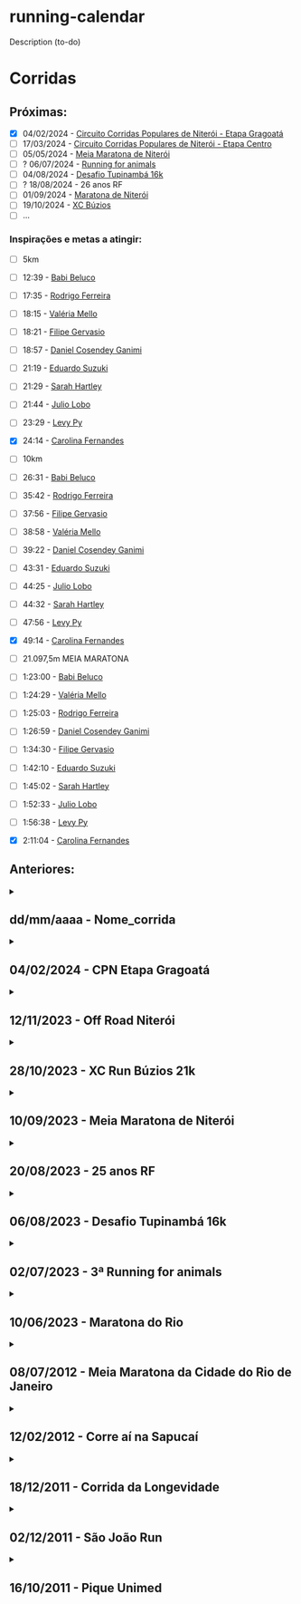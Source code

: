 # running-calendar

<!--
     Seguindo: https://docs.github.com/en/get-started/quickstart/github-flow
     Fazendo nova branch e adicionando as alterações
         git pull
         git checkout -b nova-branch
         git add -A
         git commit -m "Corrigidos erros de digitação na documentação"
         git status
         git push --set-upstream origin nova-branch
         Abrir o pull request

     Fazendo update em atualização
         git pull
         git push
         git add -A
         git commit -m "Corrigidos erros de digitação na documentação"
         git push
-->

Description (to-do)

# Corridas
## Próximas:

 - [x] 04/02/2024 - [Circuito Corridas Populares de Niterói - Etapa Gragoatá](https://circuitocpn.com.br/)
 - [ ] 17/03/2024 - [Circuito Corridas Populares de Niterói - Etapa Centro](https://circuitocpn.com.br/)
 - [ ] 05/05/2024 - [Meia Maratona de Niterói](https://www.meiamaratonadeniteroi.com.br)
 - [ ] ? 06/07/2024 - [Running for animals](https://mercyforanimals.org.br/running-for-animals/)
 - [ ] 04/08/2024 - [Desafio Tupinambá 16k](https://www.nit2sports.com.br/event/desafiotupinamba/)
 - [ ] ? 18/08/2024 - 26 anos RF
 - [ ] 01/09/2024 - [Maratona de Niterói](https://maratonadeniteroi.com.br/)
 - [ ] 19/10/2024 - [XC Búzios](https://www.xcrun.com.br)
 - [ ] ...

[//]: # ( 02/06/2024 - Maratona do Rio-https://maratonadorio.com.br/ )
[//]: # ( 18/08/2024 - A Muralha Up and Down Marathon – Percurso UP-https://www.amuralha.com.br/ )
[//]: # ( teste )
[//]: # ( * )

### Inspirações e metas a atingir:

 - [ ] 5km
 - [ ] 12:39 - [Babi Beluco](https://www.strava.com/athletes/10194365)
 - [ ] 17:35 - [Rodrigo Ferreira](https://www.strava.com/athletes/2274221)
 - [ ] 18:15 - [Valéria Mello](https://www.strava.com/athletes/72144448)
 - [ ] 18:21 - [Filipe Gervasio](https://www.strava.com/athletes/14341590)
 - [ ] 18:57 - [Daniel Cosendey Ganimi](https://www.strava.com/athletes/46487569)
 - [ ] 21:19 - [Eduardo Suzuki](https://www.strava.com/athletes/4310617)
 - [ ] 21:29 - [Sarah Hartley](https://www.strava.com/athletes/30182153)
 - [ ] 21:44 - [Julio Lobo](https://www.strava.com/athletes/1839208)
 - [ ] 23:29 - [Levy Py](https://www.strava.com/athletes/15243537)
 - [x] 24:14 - [Carolina Fernandes](https://www.strava.com/athletes/117430251)

 - [ ] 10km
 - [ ] 26:31 - [Babi Beluco](https://www.strava.com/athletes/10194365)
 - [ ] 35:42 - [Rodrigo Ferreira](https://www.strava.com/athletes/2274221)
 - [ ] 37:56 - [Filipe Gervasio](https://www.strava.com/athletes/14341590)
 - [ ] 38:58 - [Valéria Mello](https://www.strava.com/athletes/72144448)
 - [ ] 39:22 - [Daniel Cosendey Ganimi](https://www.strava.com/athletes/46487569)
 - [ ] 43:31 - [Eduardo Suzuki](https://www.strava.com/athletes/4310617)
 - [ ] 44:25 - [Julio Lobo](https://www.strava.com/athletes/1839208)
 - [ ] 44:32 - [Sarah Hartley](https://www.strava.com/athletes/30182153)
 - [ ] 47:56 - [Levy Py](https://www.strava.com/athletes/15243537)
 - [x] 49:14 - [Carolina Fernandes](https://www.strava.com/athletes/117430251)

 - [ ] 21.097,5m MEIA MARATONA
 - [ ] 1:23:00 - [Babi Beluco](https://www.strava.com/athletes/10194365)
 - [ ] 1:24:29 - [Valéria Mello](https://www.strava.com/athletes/72144448)
 - [ ] 1:25:03 - [Rodrigo Ferreira](https://www.strava.com/athletes/2274221)
 - [ ] 1:26:59 - [Daniel Cosendey Ganimi](https://www.strava.com/athletes/46487569)
 - [ ] 1:34:30 - [Filipe Gervasio](https://www.strava.com/athletes/14341590)
 - [ ] 1:42:10 - [Eduardo Suzuki](https://www.strava.com/athletes/4310617)
 - [ ] 1:45:02 - [Sarah Hartley](https://www.strava.com/athletes/30182153)
 - [ ] 1:52:33 - [Julio Lobo](https://www.strava.com/athletes/1839208)
 - [ ] 1:56:38 - [Levy Py](https://www.strava.com/athletes/15243537)
 - [x] 2:11:04 - [Carolina Fernandes](https://www.strava.com/athletes/117430251)

## Anteriores:

<details>
  <summary>
    <h2>
      dd/mm/aaaa - Nome_corrida
    </h2>
  </summary>
  
  - Data: 
  - Distância: 
  - Tempo:
     * Bruto: 
     * Líquido: 
     * Ritmo por Km: 
  - Colocação:
     * Geral: 
     * Por Categoria: 
     * Categoria: 
  - Número de peito: 
  - Equipe: 
  - Strava: 

  ### Marcas
  PB / WR / OR
</details>

<details>
  <summary>
    <h2>
      04/02/2024 - CPN Etapa Gragoatá
    </h2>
  </summary>
  
  - Data: 04/02/2024
  - Distância: 10 Km
  - Tempo:
     * Bruto: 00:47:10
     * Líquido: 00:47:08
     * Ritmo por Km: 04:43
  - Colocação:
     * Geral: 46 / 185
     * Por Categoria: 4 / 21
     * Categoria: M3539
  - Número de peito: 1322
  - Equipe: RF SPORTS
  - Strava: https://www.strava.com/activities/10693377768

  ### Marcas
  PB / WR / OR
</details>

<details>
  <summary>
    <h2>
      12/11/2023 - Off Road Niterói
    </h2>
  </summary>
  
  - Data: 12/11/2023
  - Distância: 21,095 Km
  - Tempo:
     * Bruto: 2:29:31.28
     * Líquido: 2:29:09.83
     * Ritmo por Km: 07:06
  - Colocação:
     * Geral: 42
     * Por Categoria: 10 / 16
     * Categoria: M3039
  - Número de peito: 2021
  - Equipe: RF SPORTS
  - Strava: https://www.strava.com/activities/10205640006

  ### Marcas
  PB / WR / OR
</details>

<details>
  <summary>
    <h2>
      28/10/2023 - XC Run Búzios 21k
    </h2>
  </summary>
  
  - Data: 28/10/2023
  - Distância: 21,095 Km
  - Tempo:
       | **Trecho** |  **Tempo** | **Posição** |
       |:----------:|:----------:|:-----------:|
       | Levy - 1   | 1:07:38.21 |      89     |
       | Levy - 2   | 1:39:18.34 |     163     |
       | Nanci - 3  | 0:59:17.87 |      92     |
       | Nanci - 4  | 1:25:57.69 |     115     | 
  - Colocação:
     * Geral: 
     * Por Categoria: 
     * Categoria: 
  - Número de peito: 2029
  - Equipe: 
  - Strava: https://www.strava.com/activities/10118412525

  ### Marcas
  PB / WR / OR
</details>

<details>
  <summary>
    <h2>
      10/09/2023 - Meia Maratona de Niterói
    </h2>
  </summary>
  
  - Data: 10/09/2023
  - Distância: 21,095 Km
  - Tempo:
     * Bruto: 1:57:42.14
     * Líquido: 1:57:03.83
     * Ritmo por Km: 05:36
  - Colocação:
     * Geral: 309
     * Por Categoria: 84 / 178
     * Categoria: M3039
  - Número de peito: 2338
  - Equipe: RF SPORTS
  - Strava: https://www.strava.com/activities/9820929740

  ### Marcas
  PB / WR / OR
</details>

<details>
  <summary>
    <h2>
      20/08/2023 - 25 anos RF
    </h2>
  </summary>
  
  - Data: 20/08/2023
  - Distância: 5 km
  - Tempo:
     * Bruto: 00:26:11
     * Líquido: 00:26:11
     * Ritmo por Km: 05:12
  - Colocação:
     * Geral: -
     * Por Categoria: -
     * Categoria: -
  - Número de peito: 61
  - Equipe: RF SPORTS
  - Strava: https://www.strava.com/activities/9684573669

  ### Marcas
  PB / WR / OR
</details>

<details>
  <summary>
    <h2>
      06/08/2023 - Desafio Tupinambá 16k
    </h2>
  </summary>
  
  - Data: 06/08/2023
  - Distância: 16 km
  - Tempo:
     * Bruto: 02:33:59
     * Líquido: 02:33:45
     * Ritmo por Km: 09:36
  - Colocação:
     * Geral: 64 / 124
     * Por Categoria: 18 / 28
     * Categoria: M3039
  - Número de peito: 1058
  - Equipe: RF SPORTS
</details>

<details>
  <summary>
    <h2>
      02/07/2023 - 3ª Running for animals
    </h2>
  </summary>
  
  - Data: 02/07/2023
  - Distância: 10 Km
  - Tempo:
     * Bruto: 00:47:04
     * Líquido: 00:47:04
     * Ritmo por Km: 04:42
  - Colocação:
     * Geral: 20
     * Por Categoria: Terceiro
     * Categoria: M3539
  - Número de peito: 1112
  - Equipe: Vegrun
</details>

<details>
  <summary>
    <h2>
      10/06/2023 - Maratona do Rio
    </h2>
  </summary>
  
  - Data: 10/06/2023
  - Distância: 21,095 Km
  - Tempo:
     * Bruto: 02:34:17
     * Líquido: 01:58:19
     * Ritmo por Km: 05:36
  - Colocação:
     * Geral: 3090
     * Por Categoria: 693
     * Categoria:
  - Número de peito: 22918
  - Equipe: -
</details>

<details>
  <summary>
    <h2>
      08/07/2012 - Meia Maratona da Cidade do Rio de Janeiro
    </h2>
  </summary>
  
  - Data: 08/07/2012
  - Distância: 21,095 Km
  - Tempo:
     * Bruto: 03:16:29
     * Líquido: 02:38:18
     * Ritmo por Km: 07:30:00
  - Colocação:
     * Geral: 3469
     * Por Categoria: 318
     * Categoria: M2529
  - Número de peito: 10803
  - Equipe: -
</details>

<details>
  <summary>
    <h2>
      12/02/2012 - Corre aí na Sapucaí
    </h2>
  </summary>
  
  - Data: 12/02/2012
  - Distância: 5,0 Km
  - Tempo:
     * Bruto: 00:22:05
     * Líquido: 00:21:43
     * Ritmo por Km: 04:20:00
  - Colocação:
     * Geral: 42
     * Por Categoria: 5
     * Categoria: M2529 (Me cadastraram errado ://)
  - Número de peito: 547
  - Equipe: SVB
</details>

<details>
  <summary>
    <h2>
      18/12/2011 - Corrida da Longevidade
    </h2>
  </summary>
  
  - Data: 18/12/2011
  - Distância: 6km
  - Tempo:
     * Bruto: 00:35:10
     * Líquido: 00:30:43
     * Ritmo por Km: 05:07:00
  - Colocação:
     * Geral: 364
     * Por Categoria: 16
     * Categoria: M2024
  - Número de peito: 1569
  - Equipe: VEGETARIANOS
</details>

<details>
  <summary>
    <h2>
      02/12/2011 - São João Run
    </h2>
  </summary>
  
  - Data: 02/12/2011
  - Distância: -
  - Tempo:
     * Bruto: -
     * Líquido: -
     * Ritmo por Km: -
  - Colocação:
     * Geral: -
     * Por Categoria: Segundo
     * Categoria: -
  - Número de peito: 347
  - Equipe: 
</details>

<details>
  <summary>
    <h2>
      16/10/2011 - Pique Unimed
    </h2>
  </summary>
  
  - Data: 16/10/2011
  - Distância: 9 Km
  - Tempo:
     * Bruto: -
     * Líquido: 00:52:53
     * Ritmo por Km: 5:53 min/km
  - Colocação:
     * Geral: -
     * Por Categoria: -
     * Categoria: -
  - Número de peito: -
  - Equipe: -
</details>
